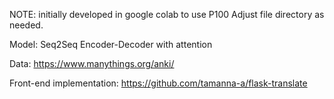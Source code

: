 NOTE: initially developed in google colab to use P100
Adjust file directory as needed.

Model:
Seq2Seq Encoder-Decoder with attention

Data: https://www.manythings.org/anki/


Front-end implementation: https://github.com/tamanna-a/flask-translate
